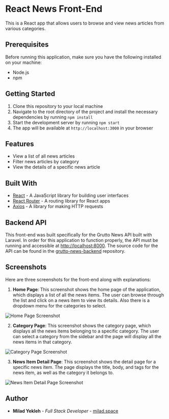 
# React News Front-End

This is a React app that allows users to browse and view news articles from various categories.


## Prerequisites

Before running this application, make sure you have the following installed on your machine:

-   Node.js
-   npm

## Getting Started

1.  Clone this repository to your local machine
2.  Navigate to the root directory of the project and install the necessary dependencies by running `npm install`
3.  Start the development server by running `npm start`
4.  The app will be available at `http://localhost:3000` in your browser

## Features

-   View a list of all news articles
-   Filter news articles by category
-   View the details of a specific news article

## Built With

-   [React](https://reactjs.org/) - A JavaScript library for building user interfaces
-   [React Router](https://reactrouter.com/) - A routing library for React apps
-   [Axios](https://github.com/axios/axios) - A library for making HTTP requests


## Backend API

This front-end was built specifically for the Grutto News API built with Laravel. In order for this application to function properly, the API must be running and accessible at [http://localhost:8000](http://localhost:8000). The source code for the API can be found in the [grutto-news-backend](https://github.com/grutto/grutto-news-backend) repository.

## Screenshots

Here are three screenshots for the front-end along with explanations:

1.  **Home Page**: This screenshot shows the home page of the application, which displays a list of all the news items. The user can browse through the list and click on a news item to view its details. Also there is a dropdown menu for the categories to select. 

![Home Page Screenshot](https://i.imgur.com/PmOfodG.png)

2.  **Category Page**: This screenshot shows the category page, which displays all the news items belonging to a specific category. The user can select a category from the sidebar and the page will display all the news items in that category.

![Category Page Screenshot](https://i.imgur.com/SZiK7FY.png)

3.  **News Item Detail Page**: This screenshot shows the detail page for a specific news item. The page displays the title, body, and tags for the news item, as well as the category it belongs to.

![News Item Detail Page Screenshot](https://i.imgur.com/bcCNioO.png)

## Author

-   **Milad Yekleh** - _Full Stack Developer_ - [milad.space](https://milad.space) 
